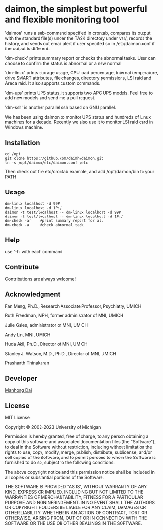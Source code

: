 # daimon, the simplest but powerful and flexible monitoring tool

'daimon' runs a sub-command specified in crontab, compares its output with the standard file(s) under the TASK directory under var/, records the history, and sends out email alert if user specifed so in /etc/daimon.conf if the output is different.

'dm-check' prints summary report or checks the abnormal tasks. User can choose to confirm the status is abnormal or a new normal.

'dm-linux' prints storage usage, CPU load percentage, internal temperature, drive SMART attributes, file changes, directory permissions, LSI raid and Areca raid. It also supports custom commands.

'dm-ups' prints UPS status, it supports two APC UPS models. Feel free to add new models and send me a pull request.

'dm-ssh' is another parallel ssh based on GNU parallel.

We has been using daimon to monitor UPS status and hundreds of Linux machines for a decade. Recently we also use it to monitor LSI raid card in Windows machine.

## Installation
```
cd /opt
git clone https://github.com/daimh/daimon.git
ln -s /opt/daimon/etc/daimon.conf /etc
```
Then check out file etc/crontab.example, and add /opt/daimon/bin to your PATH

## Usage
```
dm-linux localhost -d 99P
dm-linux localhost -d 1P:/
daimon -t test/localhost -- dm-linux localhost -d 99P
daimon -t test/localhost -- dm-linux localhost -d 1P:/
dm-check -ar	#print summary report for all
dm-check -a		#check abnormal task
```

## Help
use '-h' with each command

## Contribute

Contributions are always welcome!

## Acknowledgment

Fan Meng, Ph.D., Research Associate Professor, Psychiatry, UMICH

Ruth Freedman, MPH, former administrator of MNI, UMICH

Julie Gales, administrator of MNI, UMICH

Andy Lin, MNI, UMICH

Huda Akil, Ph.D., Director of MNI, UMICH

Stanley J. Watson, M.D., Ph.D., Director of MNI, UMICH

Prashanth Thinakaran

## Developer

[Manhong Dai](mailto:manhongdai@gmail.com)

## License

MIT License

Copyright © 2002-2023 University of Michigan

Permission is hereby granted, free of charge, to any person obtaining a copy
of this software and associated documentation files (the "Software"), to deal
in the Software without restriction, including without limitation the rights
to use, copy, modify, merge, publish, distribute, sublicense, and/or sell
copies of the Software, and to permit persons to whom the Software is
furnished to do so, subject to the following conditions:

The above copyright notice and this permission notice shall be included in all
copies or substantial portions of the Software.

THE SOFTWARE IS PROVIDED "AS IS", WITHOUT WARRANTY OF ANY KIND, EXPRESS OR
IMPLIED, INCLUDING BUT NOT LIMITED TO THE WARRANTIES OF MERCHANTABILITY,
FITNESS FOR A PARTICULAR PURPOSE AND NONINFRINGEMENT. IN NO EVENT SHALL THE
AUTHORS OR COPYRIGHT HOLDERS BE LIABLE FOR ANY CLAIM, DAMAGES OR OTHER
LIABILITY, WHETHER IN AN ACTION OF CONTRACT, TORT OR OTHERWISE, ARISING FROM,
OUT OF OR IN CONNECTION WITH THE SOFTWARE OR THE USE OR OTHER DEALINGS IN THE
SOFTWARE.
